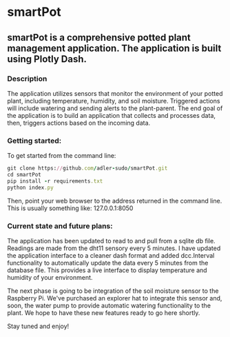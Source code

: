 # smartPot
## smartPot is a comprehensive potted plant management application. The application is built using Plotly Dash.

### Description
The application utilizes sensors that monitor the environment of your potted plant, including temperature, humidity, and soil moisture. Triggered actions will include watering and sending alerts to the plant-parent. The end goal of the application is to build an application that collects and processes data, then, triggers actions based on the incoming data.


### Getting started:
To get started from the command line:
```ruby
git clone https://github.com/adler-sudo/smartPot.git
cd smartPot
pip install -r requirements.txt
python index.py
```

Then, point your web browser to the address returned in the command line. This is usually something like: 127.0.0.1:8050

### Current state and future plans:
The application has been updated to read to and pull from a sqlite db file. Readings are made from the dht11 sensory every 5 minutes. I have updated the application interface to a cleaner dash format and added dcc.Interval functionality to automatically update the data every 5 minutes from the database file. This provides a live interface to display temperature and humidity of your environment.

The next phase is going to be integration of the soil moisture sensor to the Raspberry Pi. We've purchased an explorer hat to integrate this sensor and, soon, the water pump to provide automatic watering functionality to the plant. We hope to have these new features ready to go here shortly.

Stay tuned and enjoy!
